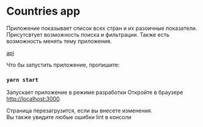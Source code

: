 # Countries app

Приложение показывает список всех стран и их разоичные показатели. Присутсвтует возможность поиска
 и фильтрации. Также есть возможность менять тему приложения.

[api](https://restcountries.com)

Что бы запустить приложение, пропишите:

### `yarn start`

Запускает приложение в режиме разработки
Откройте в браузере [http://localhost:3000](http://localhost:3000).

Страница перезагрузится, если вы внесете изменения.\
Вы также увидите любые ошибки lint в консоли

